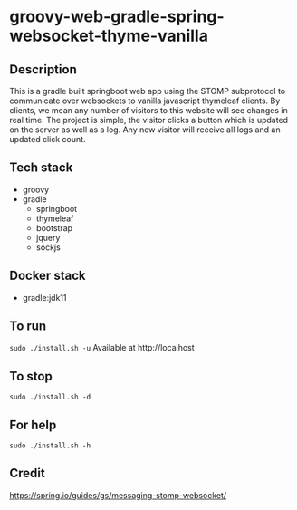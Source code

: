 # groovy-web-gradle-spring-websocket-thyme-vanilla

## Description
This is a gradle built springboot web app
using the STOMP subprotocol to communicate
over websockets to vanilla javascript thymeleaf clients.
By clients, we mean any number of visitors to
this website will see changes in real time.
  The project is simple, the visitor clicks a
button which is updated on the server as well as
a log. Any new visitor will receive all logs and
an updated click count.

## Tech stack
- groovy
- gradle
  - springboot
  - thymeleaf
  - bootstrap
  - jquery
  - sockjs

## Docker stack
- gradle:jdk11

## To run
`sudo ./install.sh -u`
Available at http://localhost

## To stop
`sudo ./install.sh -d`

## For help
`sudo ./install.sh -h`

## Credit
https://spring.io/guides/gs/messaging-stomp-websocket/
